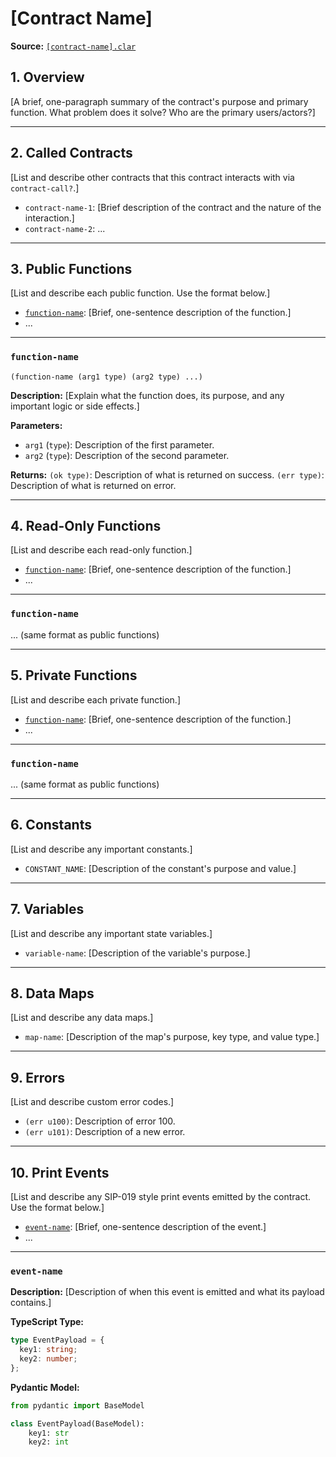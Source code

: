 # [Contract Name]

**Source:** [`[contract-name].clar`](../contracts/[path/to/contract.clar])

## 1. Overview

[A brief, one-paragraph summary of the contract's purpose and primary function. What problem does it solve? Who are the primary users/actors?]

---

## 2. Called Contracts

[List and describe other contracts that this contract interacts with via `contract-call?`.]

- `contract-name-1`: [Brief description of the contract and the nature of the interaction.]
- `contract-name-2`: ...

---

## 3. Public Functions

[List and describe each public function. Use the format below.]

- [`function-name`](#function-name): [Brief, one-sentence description of the function.]
- ...

---

### `function-name`

`(function-name (arg1 type) (arg2 type) ...)`

**Description:**
[Explain what the function does, its purpose, and any important logic or side effects.]

**Parameters:**
- `arg1` (`type`): Description of the first parameter.
- `arg2` (`type`): Description of the second parameter.

**Returns:**
`(ok type)`: Description of what is returned on success.
`(err type)`: Description of what is returned on error.

---

## 4. Read-Only Functions

[List and describe each read-only function.]

- [`function-name`](#function-name): [Brief, one-sentence description of the function.]
- ...

---

### `function-name`

... (same format as public functions)

---

## 5. Private Functions

[List and describe each private function.]

- [`function-name`](#function-name): [Brief, one-sentence description of the function.]
- ...

---

### `function-name`

... (same format as public functions)

---

## 6. Constants

[List and describe any important constants.]

- `CONSTANT_NAME`: [Description of the constant's purpose and value.]

---

## 7. Variables

[List and describe any important state variables.]

- `variable-name`: [Description of the variable's purpose.]

---

## 8. Data Maps

[List and describe any data maps.]

- `map-name`: [Description of the map's purpose, key type, and value type.]

---

## 9. Errors

[List and describe custom error codes.]

- `(err u100)`: Description of error 100.
- `(err u101)`: Description of a new error.

---

## 10. Print Events

[List and describe any SIP-019 style print events emitted by the contract. Use the format below.]

- [`event-name`](#event-name): [Brief, one-sentence description of the event.]
- ...

---

### `event-name`

**Description:**
[Description of when this event is emitted and what its payload contains.]

**TypeScript Type:**
```typescript
type EventPayload = {
  key1: string;
  key2: number;
};
```

**Pydantic Model:**
```python
from pydantic import BaseModel

class EventPayload(BaseModel):
    key1: str
    key2: int
```
